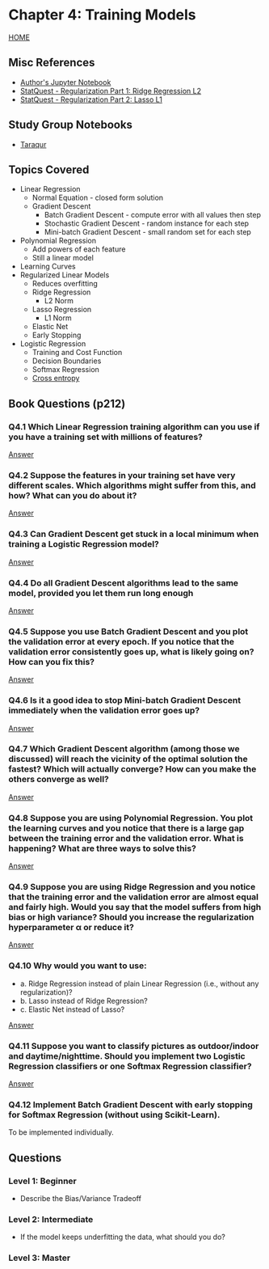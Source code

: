 # Chapter 4: Training Models

[HOME](/README.md)

## Misc References

- [Author's Jupyter Notebook](https://github.com/ageron/handson-ml2/blob/master/04_training_linear_models.ipynb)
- [StatQuest - Regularization Part 1: Ridge Regression L2](https://youtu.be/Q81RR3yKn30)
- [StatQuest - Regularization Part 2: Lasso L1](https://youtu.be/NGf0voTMlcs)

## Study Group Notebooks

- [Taraqur](https://colab.research.google.com/drive/1T9HshmZoh3JjlNDy3U3z5cf73-V9KOQU)

## Topics Covered

- Linear Regression
  - Normal Equation - closed form solution
  - Gradient Descent
    - Batch Gradient Descent - compute error with all values then step
    - Stochastic Gradient Descent - random instance for each step
    - Mini-batch Gradient Descent - small random set for each step
- Polynomial Regression
  - Add powers of each feature
  - Still a linear model
- Learning Curves
- Regularized Linear Models
  - Reduces overfitting
  - Ridge Regression
    - L2 Norm
  - Lasso Regression
    - L1 Norm
  - Elastic Net
  - Early Stopping
- Logistic Regression
  - Training and Cost Function
  - Decision Boundaries
  - Softmax Regression
  - [Cross entropy](notes/cross_entropy.md)

## Book Questions (p212)

### Q4.1 Which Linear Regression training algorithm can you use if you have a training set with millions of features?

[Answer](q_4_1_ans.md)

### Q4.2 Suppose the features in your training set have very different scales. Which algorithms might suffer from this, and how? What can you do about it?

[Answer](q_4_2_ans.md)

### Q4.3 Can Gradient Descent get stuck in a local minimum when training a Logistic Regression model?

[Answer](q_4_3_ans.md)

### Q4.4 Do all Gradient Descent algorithms lead to the same model, provided you let them run long enough

[Answer](q_4_4_ans.md)

### Q4.5 Suppose you use Batch Gradient Descent and you plot the validation error at every epoch. If you notice that the validation error consistently goes up, what is likely going on? How can you fix this?

[Answer](q_4_5_ans.md)

### Q4.6 Is it a good idea to stop Mini-batch Gradient Descent immediately when the validation error goes up?

[Answer](q_4_6_ans.md)

### Q4.7 Which Gradient Descent algorithm (among those we discussed) will reach the vicinity of the optimal solution the fastest? Which will actually converge? How can you make the others converge as well?

[Answer](q_4_7_ans.md)

### Q4.8 Suppose you are using Polynomial Regression. You plot the learning curves and you notice that there is a large gap between the training error and the validation error. What is happening? What are three ways to solve this?

[Answer](q_4_8_ans.md)

### Q4.9 Suppose you are using Ridge Regression and you notice that the training error and the validation error are almost equal and fairly high. Would you say that the model suffers from high bias or high variance? Should you increase the regularization hyperparameter α or reduce it?

[Answer](q_4_9_ans.md)

### Q4.10 Why would you want to use:

- a. Ridge Regression instead of plain Linear Regression (i.e., without any regularization)?
- b. Lasso instead of Ridge Regression?
- c. Elastic Net instead of Lasso?

[Answer](q_4_10_ans.md)

### Q4.11 Suppose you want to classify pictures as outdoor/indoor and daytime/nighttime. Should you implement two Logistic Regression classifiers or one Softmax Regression classifier?

[Answer](q_4_11_ans.md)

### Q4.12 Implement Batch Gradient Descent with early stopping for Softmax Regression (without using Scikit-Learn).

To be implemented individually.

## Questions

### Level 1: Beginner

- Describe the Bias/Variance Tradeoff

### Level 2: Intermediate

- If the model keeps underfitting the data, what should you do?

### Level 3: Master
